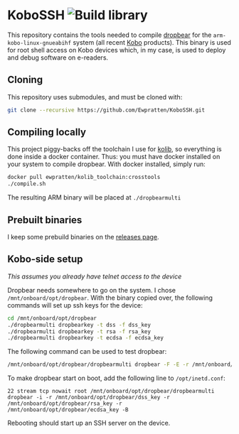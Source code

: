 # KoboSSH ![Build library](https://github.com/Ewpratten/KoboSSH/workflows/Build%20library/badge.svg)

This repository contains the tools needed to compile [dropbear](https://matt.ucc.asn.au/dropbear/dropbear.html) for the `arm-kobo-linux-gnueabihf` system (all recent [Kobo](https://www.kobo.com/) products). This binary is used for root shell access on Kobo devices which, in my case, is used to deploy and debug software on e-readers.

## Cloning

This repository uses submodules, and must be cloned with:

```sh
git clone --recursive https://github.com/Ewpratten/KoboSSH.git
```

## Compiling locally

This project piggy-backs off the toolchain I use for [kolib](https://github.com/Ewpratten/kolib), so everything is done inside a docker container. Thus: you must have docker installed on your system to compile dropbear. With docker installed, simply run:

```sh
docker pull ewpratten/kolib_toolchain:crosstools
./compile.sh
```

The resulting ARM binary will be placed at `./dropbearmulti`

## Prebuilt binaries

I keep some prebuild binaries on the [releases page](https://github.com/Ewpratten/KoboSSH/releases).

## Kobo-side setup

*This assumes you already have telnet access to the device*

Dropbear needs somewhere to go on the system. I chose `/mnt/onboard/opt/dropbear`. With the binary copied over, the following commands will set up ssh keys for the device:

```sh
cd /mnt/onboard/opt/dropbear
./dropbearmulti dropbearkey -t dss -f dss_key
./dropbearmulti dropbearkey -t rsa -f rsa_key
./dropbearmulti dropbearkey -t ecdsa -f ecdsa_key
```

The following command can be used to test dropbear:

```sh
/mnt/onboard/opt/dropbear/dropbearmulti dropbear -F -E -r /mnt/onboard/opt/dropbear/dss_key -r /mnt/onboard/opt/dropbear/rsa_key -r /mnt/onboard/opt/dropbear/ecdsa_key -B
```

To make dropbear start on boot, add the following line to `/opt/inetd.conf`:

```text
22 stream tcp nowait root /mnt/onboard/opt/dropbear/dropbearmulti dropbear -i -r /mnt/onboard/opt/dropbear/dss_key -r /mnt/onboard/opt/dropbear/rsa_key -r /mnt/onboard/opt/dropbear/ecdsa_key -B
```

Rebooting should start up an SSH server on the device.